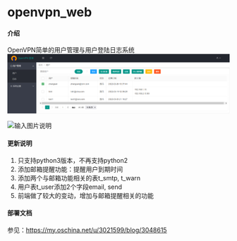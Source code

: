 # openvpn_web

#### 介绍
OpenVPN简单的用户管理与用户登陆日志系统
![输入图片说明](static/openvpn01.png)

![输入图片说明](https://images.gitee.com/uploads/images/2019/0512/162557_07c99033_1097803.png "20190512162421.png")

#### 更新说明

1. 只支持python3版本，不再支持python2
2. 添加邮箱提醒功能：提醒用户到期时间
3. 添加两个与邮箱功能相关的表t_smtp, t_warn
4. 用户表t_user添加2个字段email, send
5. 前端做了较大的变动，增加与邮箱提醒相关的功能


#### 部署文档
参见：https://my.oschina.net/u/3021599/blog/3048615

